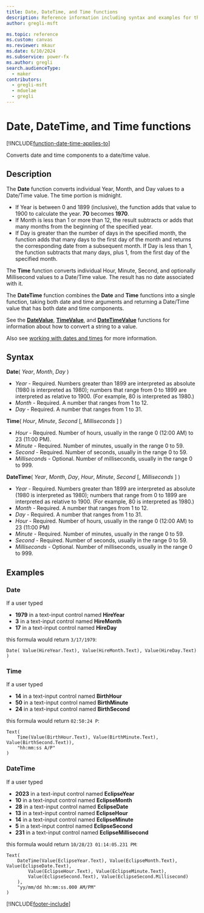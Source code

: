 ```yaml
---
title: Date, DateTime, and Time functions
description: Reference information including syntax and examples for the Date, DateTime, and Time functions.
author: gregli-msft

ms.topic: reference
ms.custom: canvas
ms.reviewer: mkaur
ms.date: 6/10/2024
ms.subservice: power-fx
ms.author: gregli
search.audienceType:
  - maker
contributors:
  - gregli-msft
  - mduelae
  - gregli
---
```


# Date, DateTime, and Time functions
[!INCLUDE[function-date-time-applies-to](includes/function-date-time-applies-to.md)]



Converts date and time components to a date/time value.

## Description

The **Date** function converts individual Year, Month, and Day values to a Date/Time value. The time portion is midnight.

- If Year is between 0 and 1899 (inclusive), the function adds that value to 1900 to calculate the year. **70** becomes **1970**.
- If Month is less than 1 or more than 12, the result subtracts or adds that many months from the beginning of the specified year.
- If Day is greater than the number of days in the specified month, the function adds that many days to the first day of the month and returns the corresponding date from a subsequent month. If Day is less than 1, the function subtracts that many days, plus 1, from the first day of the specified month.

The **Time** function converts individual Hour, Minute, Second, and optionally Millisecond values to a Date/Time value. The result has no date associated with it.

The **DateTime** function combines the **Date** and **Time** functions into a single function, taking both date and time arguments and returning a Date/Time value that has both date and time components.

See the **[DateValue](function-datevalue-timevalue.md)**, **[TimeValue](function-datevalue-timevalue.md)**, and **[DateTimeValue](function-datevalue-timevalue.md)** functions for information about how to convert a string to a value.

Also see [working with dates and times](/power-apps/maker/canvas-apps/show-text-dates-times) for more information.

## Syntax

**Date**( _Year_, _Month_, _Day_ )

- _Year_ - Required. Numbers greater than 1899 are interpreted as absolute (1980 is interpreted as 1980); numbers that range from 0 to 1899 are interpreted as relative to 1900. (For example, 80 is interpreted as 1980.)
- _Month_ - Required. A number that ranges from 1 to 12.
- _Day_ - Required. A number that ranges from 1 to 31.

**Time**( _Hour_, _Minute_, _Second_ [, _Milliseconds_ ] )

- _Hour_ - Required. Number of hours, usually in the range 0 (12:00 AM) to 23 (11:00 PM).
- _Minute_ - Required. Number of minutes, usually in the range 0 to 59.
- _Second_ - Required. Number of seconds, usually in the range 0 to 59.
- _Milliseconds_ - Optional. Number of milliseconds, usually in the range 0 to 999.

**DateTime**( _Year_, _Month_, _Day_, _Hour_, _Minute_, _Second_ [, _Milliseconds_ ] )

- _Year_ - Required. Numbers greater than 1899 are interpreted as absolute (1980 is interpreted as 1980); numbers that range from 0 to 1899 are interpreted as relative to 1900. (For example, 80 is interpreted as 1980.)
- _Month_ - Required. A number that ranges from 1 to 12.
- _Day_ - Required. A number that ranges from 1 to 31.
- _Hour_ - Required. Number of hours, usually in the range 0 (12:00 AM) to 23 (11:00 PM)
- _Minute_ - Required. Number of minutes, usually in the range 0 to 59.
- _Second_ - Required. Number of seconds, usually in the range 0 to 59.
- _Milliseconds_ - Optional. Number of milliseconds, usually in the range 0 to 999.

## Examples

### Date

If a user typed 
- **1979** in a text-input control named **HireYear**
- **3** in a text-input control named **HireMonth**
- **17** in a text-input control named **HireDay**

this formula would return `3/17/1979`:

```power-fx
Date( Value(HireYear.Text), Value(HireMonth.Text), Value(HireDay.Text) )
```

### Time

If a user typed
- **14** in a text-input control named **BirthHour**
- **50** in a text-input control named **BirthMinute**
- **24** in a text-input control named **BirthSecond**

this formula would return `02:50:24 P`:

```power-fx
Text( 
    Time(Value(BirthHour.Text), Value(BirthMinute.Text), Value(BirthSecond.Text)), 
    "hh:mm:ss A/P" 
)
```

### DateTime

If a user typed 
- **2023** in a text-input control named **EclipseYear**
- **10** in a text-input control named **EclipseMonth**
- **28** in a text-input control named **EclipseDate**
- **13** in a text-input control named **EclipseHour**
- **14** in a text-input control named **EclipseMinute**
- **5** in a text-input control named **EclipseSecond**
- **231** in a text-input control named **EclipseMillisecond**

this formula would return `10/28/23 01:14:05.231 PM`:

```power-fx
Text(
    DateTime(Value(EclipseYear.Text), Value(EclipseMonth.Text), Value(EclipseDate.Text), 
        Value(EclipseHour.Text), Value(EclipseMinute.Text), 
        Value(EclipseSecond.Text), Value(EclipseSecond.Millisecond)
    ), 
    "yy/mm/dd hh:mm:ss.000 AM/PM"
)
```

[!INCLUDE[footer-include](../../includes/footer-banner.md)]




































































